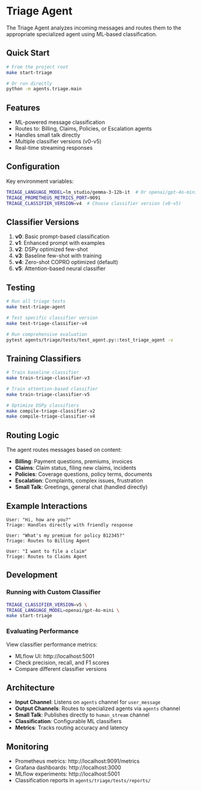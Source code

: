 # Triage Agent

The Triage Agent analyzes incoming messages and routes them to the appropriate specialized agent using ML-based classification.

## Quick Start

```bash
# From the project root
make start-triage

# Or run directly
python -m agents.triage.main
```

## Features

- ML-powered message classification
- Routes to: Billing, Claims, Policies, or Escalation agents
- Handles small talk directly
- Multiple classifier versions (v0-v5)
- Real-time streaming responses

## Configuration

Key environment variables:
```bash
TRIAGE_LANGUAGE_MODEL=lm_studio/gemma-3-12b-it  # Or openai/gpt-4o-mini
TRIAGE_PROMETHEUS_METRICS_PORT=9091
TRIAGE_CLASSIFIER_VERSION=v4  # Choose classifier version (v0-v5)
```

## Classifier Versions

1. **v0**: Basic prompt-based classification
2. **v1**: Enhanced prompt with examples
3. **v2**: DSPy optimized few-shot
4. **v3**: Baseline few-shot with training
5. **v4**: Zero-shot COPRO optimized (default)
6. **v5**: Attention-based neural classifier

## Testing

```bash
# Run all triage tests
make test-triage-agent

# Test specific classifier version
make test-triage-classifier-v4

# Run comprehensive evaluation
pytest agents/triage/tests/test_agent.py::test_triage_agent -v
```

## Training Classifiers

```bash
# Train baseline classifier
make train-triage-classifier-v3

# Train attention-based classifier
make train-triage-classifier-v5

# Optimize DSPy classifiers
make compile-triage-classifier-v2
make compile-triage-classifier-v4
```

## Routing Logic

The agent routes messages based on content:

- **Billing**: Payment questions, premiums, invoices
- **Claims**: Claim status, filing new claims, incidents
- **Policies**: Coverage questions, policy terms, documents
- **Escalation**: Complaints, complex issues, frustration
- **Small Talk**: Greetings, general chat (handled directly)

## Example Interactions

```
User: "Hi, how are you?"
Triage: Handles directly with friendly response

User: "What's my premium for policy B12345?"
Triage: Routes to Billing Agent

User: "I want to file a claim"
Triage: Routes to Claims Agent
```

## Development

### Running with Custom Classifier

```bash
TRIAGE_CLASSIFIER_VERSION=v5 \
TRIAGE_LANGUAGE_MODEL=openai/gpt-4o-mini \
make start-triage
```

### Evaluating Performance

View classifier performance metrics:
- MLflow UI: http://localhost:5001
- Check precision, recall, and F1 scores
- Compare different classifier versions

## Architecture

- **Input Channel**: Listens on `agents` channel for `user_message`
- **Output Channels**: Routes to specialized agents via `agents` channel
- **Small Talk**: Publishes directly to `human_stream` channel
- **Classification**: Configurable ML classifiers
- **Metrics**: Tracks routing accuracy and latency

## Monitoring

- Prometheus metrics: http://localhost:9091/metrics
- Grafana dashboards: http://localhost:3000
- MLflow experiments: http://localhost:5001
- Classification reports in `agents/triage/tests/reports/`